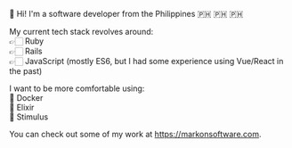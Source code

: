 👋 Hi! I'm a software developer from the Philippines 🇵🇭 🇵🇭 🇵🇭

My current tech stack revolves around:  
👉🏻 Ruby  
👉🏻 Rails  
👉🏻 JavaScript (mostly ES6, but I had some experience using Vue/React in the past)  

I want to be more comfortable using:  
🤔 Docker  
🤔 Elixir  
🤔 Stimulus  

You can check out some of my work at https://markonsoftware.com.
